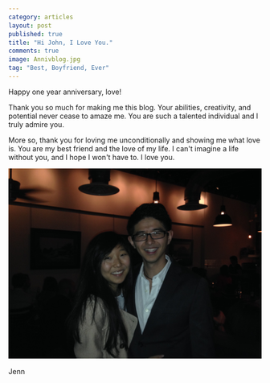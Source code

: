 ```yaml
---
category: articles
layout: post
published: true
title: "Hi John, I Love You."
comments: true
image: Annivblog.jpg
tag: "Best, Boyfriend, Ever"
---
```


Happy one year anniversary, love!

Thank you so much for making me this blog. Your abilities, creativity, and potential never cease to amaze me. You are such a talented individual and I truly admire you. 

More so, thank you for loving me unconditionally and showing me what love is. You are my best friend and the love of my life. I can't imagine a life without you, and I hope I won't have to. I love you.

![Anniv.jpg](/images/Anniv.jpg)



Jenn